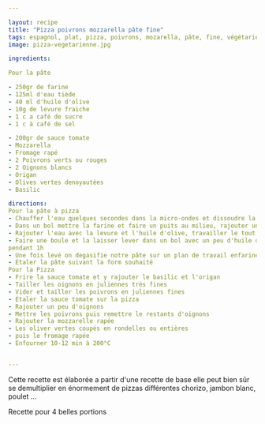 ```yaml
---

layout: recipe
title: "Pizza poivrons mozzarella pâte fine"
tags: espagnol, plat, pizza, poivrons, mozarella, pâte, fine, végétarienne, olives, rapide
image: pizza-vegetarienne.jpg

ingredients:

Pour la pâte

- 250gr de farine
- 125ml d'eau tiède
- 40 ml d'huile d'olive
- 10g de levure fraiche
- 1 c a café de sucre
- 1 c à café de sel

- 200gr de sauce tomate
- Mozzarella
- Fromage rapé
- 2 Poivrons verts ou rouges
- 2 Oignons blancs
- Origan
- Olives vertes denoyautées
- Basilic

directions:
Pour la pâte à pizza
- Chauffer l'eau quelques secondes dans la micro-ondes et dissoudre la lévure, en rajoutant une cuillère à café de sucre
- Dans un bol mettre la farine et faire un puits au milieu, rajouter une cuillère de sel à l'extremité du bol
- Rajouter l'eau avec la levure et l'huile d'olive, travailler le tout au robot 2 fois 5 minutes
- Faire une boule et la laisser lever dans un bol avec un peu d'huile d'olive sur le dessus, dans un four préalablement prechauffé à 50°C (l'étendre une fois la pâte dedans)
pendant 1h
- Une fois levé on degasifie notre pâte sur un plan de travail enfariné puis on divise en 2 pour deux pizzas moyennes ou alors on laisse en une seule, et on laisse a nouveau pousser pendant 15 min au four
- Étaler la pâte suivant la form souhaité
Pour la Pizza
- Frire la sauce tomate et y rajouter le basilic et l'origan
- Tailler les oignons en juliennes très fines
- Vider et tailler les poivrons en juliennes fines
- Étaler la sauce tomate sur la pizza
- Rajouter un peu d'oignons
- Mettre les poivrons puis remettre le restants d'oignons
- Rajouter la mozzarelle rapée
- Les oliver vertes coupés en rondelles ou entières
- puis le fromage rapée
- Enfourner 10-12 min à 200°C


---
```

Cette recette est élaborée a partir d'une recette de base elle peut bien sûr se demultiplier en énormement de pizzas différentes chorizo, jambon blanc, poulet ...

Recette pour 4 belles portions



